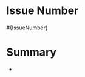 <!--- 
Before submitting a PR, please check the following:
- [ ]  Have you created an issue?
- [ ]  Have you verified that the code changes for this PR pass Patapata's test suite?
- [ ]  Have you reviewed Patapata's licensing?
--->

# Issue Number
#{IssueNumber}
<!--- 
- Please specify the Patapata issue number.
- Add the number after the hashtag (#). (For example, please write it as #1)
--->

# Summary
- 
<!--- Please describe what was done or fixed in this PR. --->